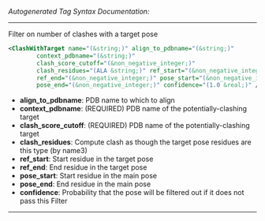 _Autogenerated Tag Syntax Documentation:_

---
Filter on number of clashes with a target pose

```xml
<ClashWithTarget name="(&string;)" align_to_pdbname="(&string;)"
        context_pdbname="(&string;)"
        clash_score_cutoff="(&non_negative_integer;)"
        clash_residues="(ALA &string;)" ref_start="(&non_negative_integer;)"
        ref_end="(&non_negative_integer;)" pose_start="(&non_negative_integer;)"
        pose_end="(&non_negative_integer;)" confidence="(1.0 &real;)" />
```

-   **align_to_pdbname**: PDB name to which to align
-   **context_pdbname**: (REQUIRED) PDB name of the potentially-clashing target
-   **clash_score_cutoff**: (REQUIRED) PDB name of the potentially-clashing target
-   **clash_residues**: Compute clash as though the target pose residues are this type (by name3)
-   **ref_start**: Start residue in the target pose
-   **ref_end**: End residue in the target pose
-   **pose_start**: Start residue in the main pose
-   **pose_end**: End residue in the main pose
-   **confidence**: Probability that the pose will be filtered out if it does not pass this Filter

---
